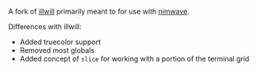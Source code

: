 A fork of [illwill](https://github.com/johnnovak/illwill) primarily meant to for use with [nimwave](https://github.com/ansiwave/nimwave).

Differences with illwill:

* Added truecolor support
* Removed most globals
* Added concept of `slice` for working with a portion of the terminal grid
